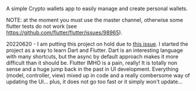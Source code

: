 A simple Crypto wallets app to easily manage and create personal wallets.

NOTE: at the moment you must use the master channel, otherwise some flutter tests do not work (see https://github.com/flutter/flutter/issues/98965).

20220620 - I am putting this project on hold due to [this issue](https://stackoverflow.com/questions/72677536/flutter-update-the-ui-with-value-from-an-async-function). I started the project as a way to learn Dart and Flutter. Dart is an interesting language with many shortcuts, but the async by default approach makes it more difficult than it should be. Flutter IMHO is a pain, really! It is totally non sense and a huge jump back in the past in UI development. Everything (model, controller, view) mixed up in code and a really combersome way of updating the UI... plus, it does not go too fast or it simply won't update...
